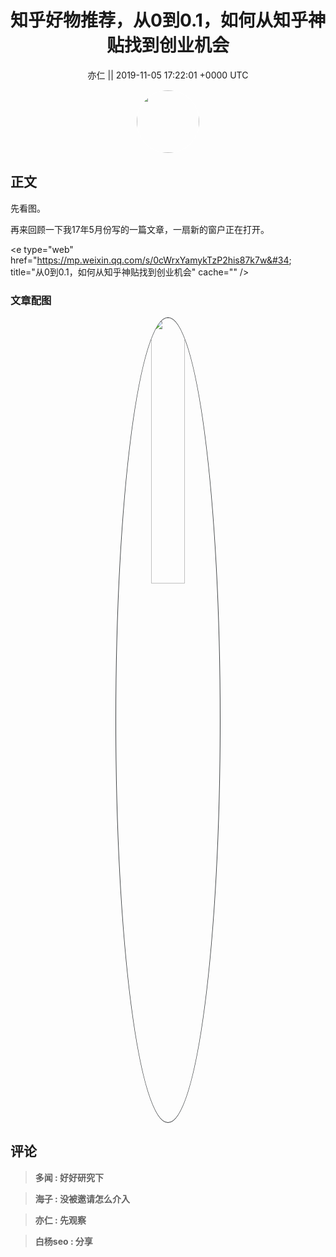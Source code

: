 <h1 align="center">知乎好物推荐，从0到0.1，如何从知乎神贴找到创业机会</h1>




<p align="center">
    <a>亦仁 || 2019-11-05 17:22:01 &#43;0000 UTC</a>
</p>

<div align="center">
    <img src="https://images.zsxq.com/Fn3NQqCN8nuGF86yZPXSbEsl0mb3?e=1590940799&amp;token=kIxbL07-8jAj8w1n4s9zv64FuZZNEATmlU_Vm6zD:pfbNc8W3hS0oYG_hyXXh_rHMHuc=" width="100" height="100" style="border:1px solid;border-radius:50%; color:#ffffff"/>
</div>




## 正文

<div>
先看图。

再来回顾一下我17年5月份写的一篇文章，一扇新的窗户正在打开。

&lt;e type=&#34;web&#34; href=&#34;https://mp.weixin.qq.com/s/0cWrxYamykTzP2his87k7w&#34; title=&#34;从0到0.1，如何从知乎神贴找到创业机会&#34; cache=&#34;&#34; /&gt;
</div>

### 文章配图

<div class="image" align="center">

<img src="https://images.zsxq.com/Flf--yI2nzBpELX7dPEzX-AYEvnr?imageMogr2/auto-orient/thumbnail/800x/format/jpg/blur/1x0/quality/75&amp;e=1590940799&amp;token=kIxbL07-8jAj8w1n4s9zv64FuZZNEATmlU_Vm6zD:-sJQqGVaiSlggXiZwTTGIp7-ALg=" width="33%" height="33%" style="border:1px solid;border-radius:50%; color:#3c3f41"/>

</div>


## 评论

<div align="left">
<div>

<blockquote >
<span> <strong>多闻 : 好好研究下 </strong></span>
</blockquote>

<blockquote >
<span> <strong>海子 : 没被邀请怎么介入 </strong></span>
</blockquote>

<blockquote >
<span> <strong>亦仁 : 先观察 </strong></span>
</blockquote>

<blockquote >
<span> <strong>白杨seo : 分享 </strong></span>
</blockquote>

</div>
</div>